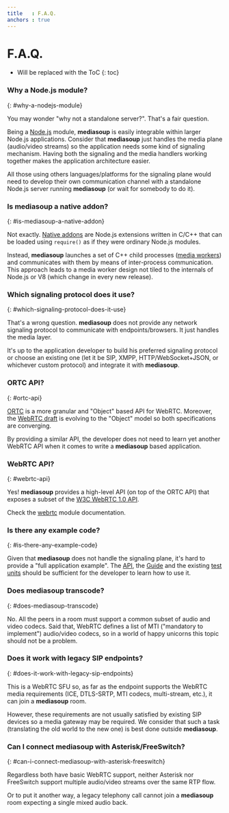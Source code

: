 ```yaml
---
title   : F.A.Q.
anchors : true
---
```



# F.A.Q.

* Will be replaced with the ToC
{: toc}


### Why a Node.js module?
{: #why-a-nodejs-module}

You may wonder "why not a standalone server?". That's a fair question.

Being a [Node.js](https://nodejs.org) module, **mediasoup** is easily integrable within larger Node.js applications. Consider that **mediasoup** just handles the media plane (audio/video streams) so the application needs some kind of signaling mechanism. Having both the signaling and the media handlers working together makes the application architecture easier.

All those using others languages/platforms for the signaling plane would need to develop their own communication channel with a standalone Node.js server running **mediasoup** (or wait for somebody to do it).


### Is mediasoup a native addon?
{: #is-mediasoup-a-native-addon}

Not exactly. [Native addons](https://nodejs.org/api/addons.html) are Node.js extensions written in C/C++ that can be loaded using `require()` as if they were ordinary Node.js modules.

Instead, **mediasoup** launches a set of C++ child processes ([media workers](https://github.com/ibc/mediasoup/tree/master/worker)) and communicates with them by means of inter-process communication. This approach leads to a media worker design not tiled to the internals of Node.js or V8 (which change in every new release).


### Which signaling protocol does it use?
{: #which-signaling-protocol-does-it-use}

That's a wrong question. **mediasoup** does not provide any network signaling protocol to communicate with endpoints/browsers. It just handles the media layer.

It's up to the application developer to build his preferred signaling protocol or choose an existing one (let it be SIP, XMPP, HTTP/WebSocket+JSON, or whichever custom protocol) and integrate it with **mediasoup**.


### ORTC API?
{: #ortc-api}

[ORTC](http://ortc.org/) is a more granular and "Object" based API for WebRTC. Moreover, the [WebRTC draft](http://w3c.github.io/webrtc-pc/) is evolving to the "Object" model so both specifications are converging.

By providing a similar API, the developer does not need to learn yet another WebRTC API when it comes to write a **mediasoup** based application.


### WebRTC API?
{: #webrtc-api}

Yes! **mediasoup** provides a high-level API (on top of the ORTC API) that exposes a subset of the [W3C WebRTC 1.0 API](https://www.w3.org/TR/webrtc/).

Check the [webrtc](/api#webrtc) module documentation.


### Is there any example code?
{: #is-there-any-example-code}

Given that **mediasoup** does not handle the signaling plane, it's hard to provide a "full application example". The [API](/api/), the [Guide](/guide/) and the existing [test units](https://github.com/ibc/mediasoup/tree/master/test) should be sufficient for the developer to learn how to use it.


### Does mediasoup transcode?
{: #does-mediasoup-transcode}

No. All the peers in a room must support a common subset of audio and video codecs. Said that, WebRTC defines a list of MTI ("mandatory to implement") audio/video codecs, so in a world of happy unicorns this topic should not be a problem.


### Does it work with legacy SIP endpoints?
{: #does-it-work-with-legacy-sip-endpoints}

This is a WebRTC SFU so, as far as the endpoint supports the WebRTC media requirements (ICE, DTLS-SRTP, MTI codecs, multi-stream, etc.), it can join a **mediasoup** room.

However, these requirements are not usually satisfied by existing SIP devices so a media gateway may be required. We consider that such a task (translating the old world to the new one) is best done outside **mediasoup**.


### Can I connect mediasoup with Asterisk/FreeSwitch?
{: #can-i-connect-mediasoup-with-asterisk-freeswitch}

Regardless both have basic WebRTC support, neither Asterisk nor FreeSwitch support multiple audio/video streams over the same RTP flow.

Or to put it another way, a legacy telephony call cannot join a **mediasoup** room expecting a single mixed audio back.
